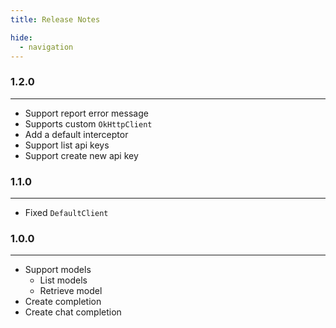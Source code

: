 ```yaml
---
title: Release Notes

hide:
  - navigation
---
```


### 1.2.0

---

- Support report error message
- Supports custom `OkHttpClient`
- Add a default interceptor
- Support list api keys
- Support create new api key

### 1.1.0

---

- Fixed `DefaultClient`

### 1.0.0

---

- Support models
    - List models
    - Retrieve model
- Create completion
- Create chat completion
